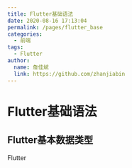 ```yaml
---
title: Flutter基础语法
date: 2020-08-16 17:13:04
permalink: /pages/flutter_base
categories:
  - 前端
tags:
  - Flutter
author:
  name: 詹佳斌
  link: https://github.com/zhanjiabin
---
```

# Flutter基础语法
## Flutter基本数据类型

Flutter
<!-- more -->
